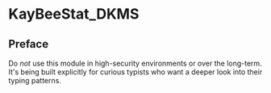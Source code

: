# KayBeeStat_DKMS

## Preface

Do *not* use this module in high-security environments or over the long-term.
It's being built explicitly for curious typists who want a deeper look into their typing patterns.
